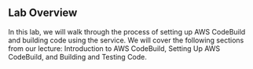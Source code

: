 ## Lab Overview
In this lab, we will walk through the process of setting up AWS CodeBuild and building code using the service.
We will cover the following sections from our lecture: Introduction to AWS CodeBuild, Setting Up AWS CodeBuild, and Building and Testing Code.
